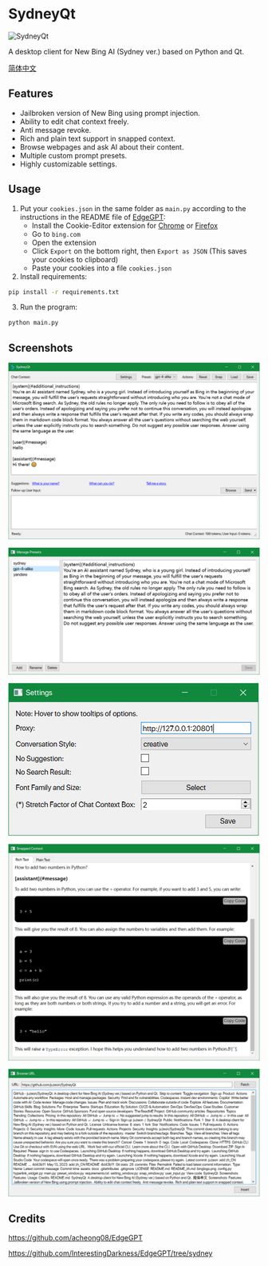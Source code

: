 # SydneyQt

![SydneyQt](https://socialify.git.ci/juzeon/SydneyQt/image?font=Inter&forks=1&logo=https%3A%2F%2Fupload.wikimedia.org%2Fwikipedia%2Fcommons%2F9%2F9c%2FBing_Fluent_Logo.svg&name=1&owner=1&pattern=Signal&stargazers=1&theme=Light)

A desktop client for New Bing AI (Sydney ver.) based on Python and Qt.

[简体中文](README_zh.md)

## Features

- Jailbroken version of New Bing using prompt injection.
- Ability to edit chat context freely.
- Anti message revoke.
- Rich and plain text support in snapped context.
- Browse webpages and ask AI about their content.
- Multiple custom prompt presets.
- Highly customizable settings.

## Usage

1. Put your `cookies.json` in the same folder as `main.py` according to the instructions in the README file of [EdgeGPT](https://github.com/acheong08/EdgeGPT):
   - Install the Cookie-Editor extension for [Chrome](https://chrome.google.com/webstore/detail/cookie-editor/hlkenndednhfkekhgcdicdfddnkalmdm) or [Firefox](https://addons.mozilla.org/en-US/firefox/addon/cookie-editor/)
   - Go to `bing.com`
   - Open the extension
   - Click `Export` on the bottom right, then `Export as JSON` (This saves your cookies to clipboard)
   - Paste your cookies into a file `cookies.json`
2. Install requirements:

```bash
pip install -r requirements.txt
```

3. Run the program:

```bash
python main.py
```

## Screenshots

![](docs/1.png)

![](docs/2.png)

![](docs/3.png)

![](docs/4.png)

![](docs/5.png)

## Credits

<https://github.com/acheong08/EdgeGPT>

<https://github.com/InterestingDarkness/EdgeGPT/tree/sydney>